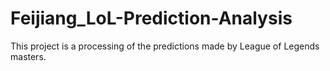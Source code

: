 # Feijiang_LoL-Prediction-Analysis
This project is a processing of the predictions made by League of Legends masters.
